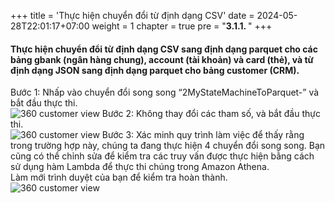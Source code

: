 +++
title = 'Thực hiện chuyển đổi từ định dạng CSV'
date = 2024-05-28T22:01:17+07:00
weight = 1
chapter = true
pre = "<b>3.1.1. </b>"
+++

#### Thực hiện chuyển đổi từ định dạng CSV sang định dạng parquet cho các bảng gbank (ngân hàng chung), account (tài khoản) và card (thẻ), và từ định dạng JSON sang định dạng parquet cho bảng customer (CRM).
Bước 1: Nhấp vào chuyển đổi song song “2MyStateMachineToParquet-” và bắt đầu thực thi.  
![360 customer view](/images/assets/106.png) 
Bước 2: Không thay đổi các tham số, và bắt đầu thực thi.  
![360 customer view](/images/assets/107.png) 
Bước 3: Xác minh quy trình làm việc để thấy rằng trong trường hợp này, chúng ta đang thực hiện 4 chuyển đổi song song. Bạn cũng có thể chỉnh sửa để kiểm tra các truy vấn được thực hiện bằng cách sử dụng hàm Lambda để thực thi chúng trong Amazon Athena.  
Làm mới trình duyệt của bạn để kiểm tra hoàn thành.  
![360 customer view](/images/assets/108.png) 